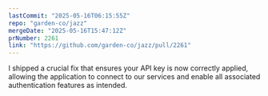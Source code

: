 ```yaml
---
lastCommit: "2025-05-16T06:15:55Z"
repo: "garden-co/jazz"
mergeDate: "2025-05-16T15:47:12Z"
prNumber: 2261
link: "https://github.com/garden-co/jazz/pull/2261"
---
```


I shipped a crucial fix that ensures your API key is now correctly applied, allowing the application to connect to our services and enable all associated authentication features as intended.